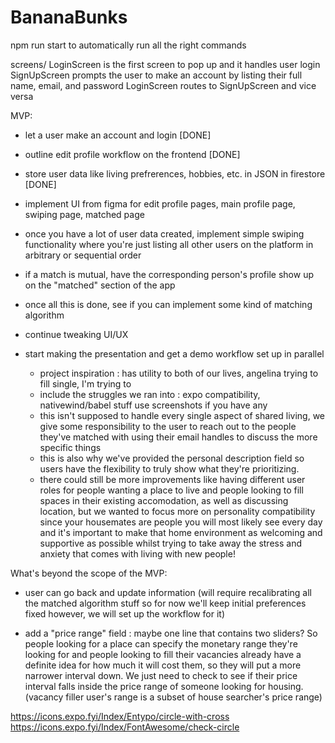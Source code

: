# BananaBunks

npm run start 
to automatically run all the right commands

screens/
LoginScreen is the first screen to pop up and it handles user login 
SignUpScreen prompts the user to make an account by listing their full name, email, and password
LoginScreen routes to SignUpScreen and vice versa

MVP: 
- let a user make an account and login [DONE] 

- outline edit profile workflow on the frontend [DONE]
- store user data like living prefrerences, hobbies, etc. in JSON in firestore [DONE]

- implement UI from figma for edit profile pages, main profile page, swiping page, matched page 

- once you have a lot of user data created, implement simple swiping functionality where you're just listing all other users on the platform in arbitrary or sequential order 

- if a match is mutual, have the corresponding person's profile show up on the "matched" section of the app 

- once all this is done, see if you can implement some kind of matching algorithm 

- continue tweaking UI/UX 

- start making the presentation and get a demo workflow set up in parallel
    - project inspiration : has utility to both of our lives, angelina trying to fill single, I'm trying to 
    - include the struggles we ran into : expo compatibility, nativewind/babel stuff use screenshots if you have any 
    - this isn't supposed to handle every single aspect of shared living, we give some responsibility to the user to reach out to the people they've matched with using their email handles to discuss the more specific things 
    - this is also why we've provided the personal description field so users have the flexibility to truly show what they're prioritizing. 
    - there could still be more improvements like having different user roles for people wanting a place to live and people looking to fill spaces in their existing accomodation, as well as discussing location, but we wanted to focus more on personality compatibility since your housemates are people you will most likely see every day and it's important to make that home environment as welcoming and supportive as possible whilst trying to take away the stress and anxiety that comes with living with new people!  




What's beyond the scope of the MVP: 
- user can go back and update information (will require recalibrating all the matched algorithm stuff so for now we'll keep initial preferences fixed however, we will set up the workflow for it)

- add a "price range" field : maybe one line that contains two sliders? So people looking for a place can specify the monetary range they're looking for and people looking to fill their vacancies already have a definite idea for how much it will cost them, so they will put a more narrower interval down. We just need to check to see if their price interval falls inside the price range of someone looking for housing. (vacancy filler user's range is a subset of house searcher's price range)


https://icons.expo.fyi/Index/Entypo/circle-with-cross
https://icons.expo.fyi/Index/FontAwesome/check-circle